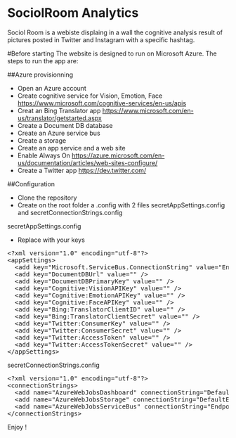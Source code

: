 # SociolRoom Analytics
Sociol Room is a webiste displaing in a wall the cognitive analysis result of pictures posted in Twitter and Instagram with a specific hashtag.

#Before starting
The website is designed to run on Microsoft Azure.
The steps to run the app are:

##Azure provisionning
* Open an Azure account
* Create cognitive service for Vision, Emotion, Face https://www.microsoft.com/cognitive-services/en-us/apis
* Creat an Bing Translator app https://www.microsoft.com/en-us/translator/getstarted.aspx
* Create a Document DB database
* Create an Azure service bus
* Create a storage
* Create an app service and a web site
* Enable Always On https://azure.microsoft.com/en-us/documentation/articles/web-sites-configure/
* Create a Twitter app https://dev.twitter.com/

##Configuration
* Clone the repository
* Create on the root folder a .config with 2 files secretAppSettings.config and secretConnectionStrings.config

secretAppSettings.config
* Replace with your keys
<pre>
&lt;?xml version="1.0" encoding="utf-8"?&gt;
&lt;appSettings&gt;
  &lt;add key="Microsoft.ServiceBus.ConnectionString" value="Endpoint=sb://[ENDPOINT];SharedAccessKeyName=[KeyName];SharedAccessKey=[Key]"/&gt;
  &lt;add key="DocumentDBUrl" value="" /&gt;
  &lt;add key="DocumentDBPrimaryKey" value="" /&gt;
  &lt;add key="Cognitive:VisionAPIKey" value="" /&gt;
  &lt;add key="Cognitive:EmotionAPIKey" value="" /&gt;
  &lt;add key="Cognitive:FaceAPIKey" value="" /&gt;
  &lt;add key="Bing:TranslatorClientID" value="" /&gt;
  &lt;add key="Bing:TranslatorClientSecret" value="" /&gt;
  &lt;add key="Twitter:ConsumerKey" value="" /&gt;
  &lt;add key="Twitter:ConsumerSecret" value="" /&gt;
  &lt;add key="Twitter:AccessToken" value="" /&gt;
  &lt;add key="Twitter:AccessTokenSecret" value="" /&gt;
&lt;/appSettings&gt;
</pre>
secretConnectionStrings.config
<pre>
&lt;?xml version="1.0" encoding="utf-8"?&gt;
&lt;connectionStrings&gt;
  &lt;add name="AzureWebJobsDashboard" connectionString="DefaultEndpointsProtocol=https;AccountName=[Account];AccountKey=[Key]" /&gt;
  &lt;add name="AzureWebJobsStorage" connectionString="DefaultEndpointsProtocol=https;AccountName=[Account]AccountKey=[Key]" /&gt;
  &lt;add name="AzureWebJobsServiceBus" connectionString="Endpoint=sb://[ENDPOINT];SharedAccessKeyName=[KeyName];SharedAccessKey=[Key]" /&gt;
&lt;/connectionStrings&gt;
</pre>
Enjoy !
